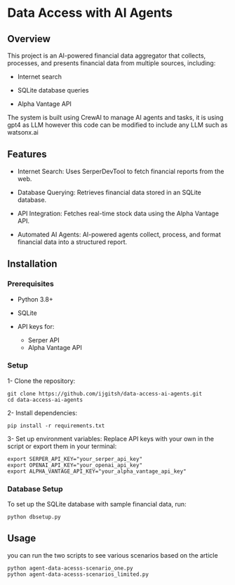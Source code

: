 # Data Access with AI Agents

## Overview
This project is an AI-powered financial data aggregator that collects, processes, and presents financial data from multiple sources, including:

- Internet search

- SQLite database queries

- Alpha Vantage API

The system is built using CrewAI to manage AI agents and tasks, it is using gpt4 as LLM however this code can be modified to include any LLM such as watsonx.ai


## Features
- Internet Search: Uses SerperDevTool to fetch financial reports from the web.

- Database Querying: Retrieves financial data stored in an SQLite database.

- API Integration: Fetches real-time stock data using the Alpha Vantage API.

- Automated AI Agents: AI-powered agents collect, process, and format financial data into a structured report.

## Installation

### Prerequisites
- Python 3.8+

- SQLite

- API keys for:

   - Serper API
   - Alpha Vantage API
### Setup
1- Clone the repository:
```
git clone https://github.com/ijgitsh/data-access-ai-agents.git
cd data-access-ai-agents
```
2- Install dependencies:
```
pip install -r requirements.txt
```
3- Set up environment variables:
Replace API keys with your own in the script or export them in your terminal:
```
export SERPER_API_KEY="your_serper_api_key"
export OPENAI_API_KEY="your_openai_api_key"
export ALPHA_VANTAGE_API_KEY="your_alpha_vantage_api_key"
```
### Database Setup
To set up the SQLite database with sample financial data, run:
```
python dbsetup.py
```
## Usage
you can run the two scripts to see various scenarios based on the article

```
python agent-data-acesss-scenario_one.py
python agent-data-acesss-scenarios_limited.py
```
